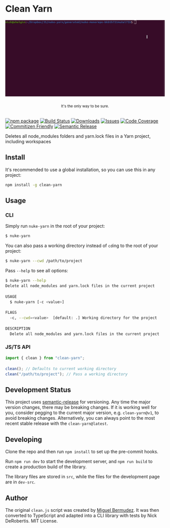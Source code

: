 # Clean Yarn

<div align="center">
  <p align="center">
      <img src="docs/assets/images/nuke-yarn.gif" alt="nuke-yarn example GIF">
  </p>
  <sub>It's the only way to be sure.</a></sub>
</div>
<br>

[![npm package][npm-img]][npm-url]
[![Build Status][build-img]][build-url]
[![Downloads][downloads-img]][downloads-url]
[![Issues][issues-img]][issues-url]
[![Code Coverage][codecov-img]][codecov-url]
[![Commitizen Friendly][commitizen-img]][commitizen-url]
[![Semantic Release][semantic-release-img]][semantic-release-url]

Deletes all node_modules folders and yarn.lock files in a Yarn project, including workspaces

## Install

It's recommended to use a global installation, so you can use this in any project:

```bash
npm install -g clean-yarn
```

## Usage

### CLI

Simply run `nuke-yarn` in the root of your project:

```bash
$ nuke-yarn
```

You can also pass a working directory instead of `cd`ing to the root of your project:

```bash
$ nuke-yarn --cwd /path/to/project
```

Pass `--help` to see all options:

```bash
$ nuke-yarn --help
Delete all node_modules and yarn.lock files in the current project

USAGE
  $ nuke-yarn [-c <value>]

FLAGS
  -c, --cwd=<value>  [default: .] Working directory for the project

DESCRIPTION
  Delete all node_modules and yarn.lock files in the current project
```

### JS/TS API

```ts
import { clean } from "clean-yarn";

clean(); // Defaults to current working directory
clean("/path/to/project"); // Pass a working directory
```

## Development Status

This project uses [semantic-release](https://github.com/semantic-release/semantic-release) for versioning.
Any time the major version changes, there may be breaking changes. If it is working well for you, consider
pegging to the current major version, e.g. `clean-yarn@v1`, to avoid breaking changes. Alternatively,
you can always point to the most recent stable release with the `clean-yarn@latest`.

## Developing

Clone the repo and then run `npm install` to set up the pre-commit hooks.

Run `npm run dev` to start the development server, and `npm run build` to create a production build
of the library.

The library files are stored in `src`, while the files for the development page are in `dev-src`.

## Author

The original `clean.js` script was created by [Miguel Bermudez](https://github.com/miguelbermudez). It was then converted to TypeScript and adapted into
a CLI library with tests by Nick DeRobertis. MIT License.

[build-img]: https://github.com/nickderobertis/clean-yarn/actions/workflows/release.yml/badge.svg
[build-url]: https://github.com/nickderobertis/clean-yarn/actions/workflows/release.yml
[downloads-img]: https://img.shields.io/npm/dt/clean-yarn
[downloads-url]: https://www.npmtrends.com/clean-yarn
[npm-img]: https://img.shields.io/npm/v/clean-yarn
[npm-url]: https://www.npmjs.com/package/clean-yarn
[issues-img]: https://img.shields.io/github/issues/nickderobertis/clean-yarn
[issues-url]: https://github.com/nickderobertis/clean-yarn/issues
[codecov-img]: https://codecov.io/gh/nickderobertis/clean-yarn/branch/main/graph/badge.svg
[codecov-url]: https://codecov.io/gh/nickderobertis/clean-yarn
[semantic-release-img]: https://img.shields.io/badge/%20%20%F0%9F%93%A6%F0%9F%9A%80-semantic--release-e10079.svg
[semantic-release-url]: https://github.com/semantic-release/semantic-release
[commitizen-img]: https://img.shields.io/badge/commitizen-friendly-brightgreen.svg
[commitizen-url]: http://commitizen.github.io/cz-cli/
